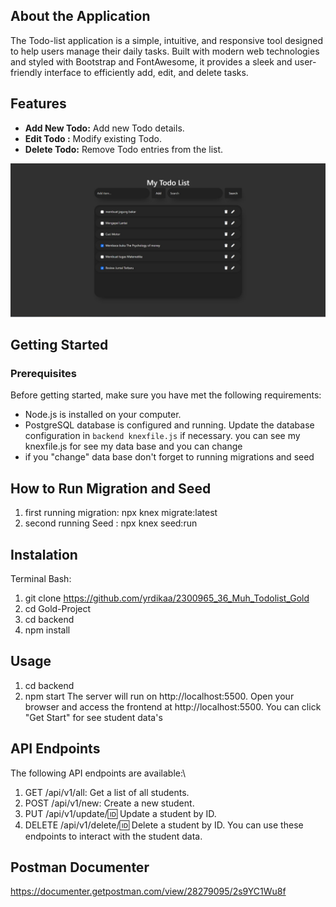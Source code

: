 
## About the Application
The Todo-list application is a simple, intuitive, and responsive tool designed to help users manage their daily tasks. Built with modern web technologies and styled with Bootstrap and FontAwesome, it provides a sleek and user-friendly interface to efficiently add, edit, and delete tasks.

## Features
- **Add New Todo:** Add new Todo details.
- **Edit Todo :** Modify existing Todo.
- **Delete Todo:** Remove Todo entries from the list.

<img src="./frontend/img/main-app.jpeg">

## Getting Started
### Prerequisites
Before getting started, make sure you have met the following requirements:

- Node.js is installed on your computer.
- PostgreSQL database is configured and running. Update the database configuration in `backend knexfile.js` if necessary.
  you can see my knexfile.js for see my data base and you can change
- if you "change" data base don't forget to running migrations and seed

## How to Run Migration and Seed
  1. first running migration: npx knex migrate:latest
  2. second running Seed : npx knex seed:run

## Instalation 
Terminal Bash:
   1. git clone https://github.com/yrdikaa/2300965_36_Muh_Todolist_Gold
   2. cd Gold-Project
   3. cd backend
   4. npm install

## Usage
  1. cd backend
  2. npm start
The server will run on http://localhost:5500.
Open your browser and access the frontend at http://localhost:5500.
You can click "Get Start" for see student data's

## API Endpoints
The following API endpoints are available:\
  1. GET /api/v1/all: Get a list of all students.
  2. POST /api/v1/new: Create a new student.
  3. PUT /api/v1/update/:id: Update a student by ID.
  4. DELETE /api/v1/delete/:id: Delete a student by ID.
You can use these endpoints to interact with the student data.

## Postman Documenter
https://documenter.getpostman.com/view/28279095/2s9YC1Wu8f